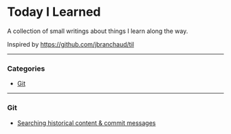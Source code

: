 # Today I Learned

A collection of small writings about things I learn along the way.

Inspired by https://github.com/jbranchaud/til


-----

### Categories

- [Git](#git)

-----

### Git

- [Searching historical content & commit messages](git/grep.md)

